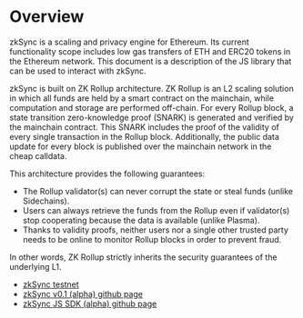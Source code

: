 # Overview

zkSync is a scaling and privacy engine for Ethereum. Its current functionality scope includes low gas transfers of ETH and ERC20 tokens in the Ethereum network. This document is a description of the JS library that can be used to interact with zkSync.

zkSync is built on ZK Rollup architecture. ZK Rollup is an L2 scaling solution in which all funds are held by a smart contract on the mainchain, while computation and storage are performed off-chain. For every Rollup block, a state transition zero-knowledge proof (SNARK) is generated and verified by the mainchain contract. This SNARK includes the proof of the validity of every single transaction in the Rollup block. Additionally, the public data update for every block is published over the mainchain network in the cheap calldata.

This architecture provides the following guarantees:

- The Rollup validator(s) can never corrupt the state or steal funds (unlike Sidechains).
- Users can always retrieve the funds from the Rollup even if validator(s) stop cooperating because the data is available (unlike Plasma).
- Thanks to validity proofs, neither users nor a single other trusted party needs to be online to monitor Rollup blocks in order to prevent fraud.

In other words, ZK Rollup strictly inherits the security guarantees of the underlying L1.

- <a href='https://testnet.zksync.io'>zkSync testnet</a>
- <a href='https://github.com/matter-labs/zksync'>zkSync v0.1 (alpha) github page</a>
- <a href='https://github.com/matter-labs/zksync/tree/master/js/zksync.js'>zkSync JS SDK (alpha) github page</a>
